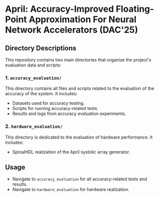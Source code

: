# April: Accuracy-Improved Floating-Point Approximation For Neural Network Accelerators (DAC'25)

## Directory Descriptions

This repository contains two main directories that organize the project's evaluation data and scripts:

### 1. `accuracy_evaluation/`
This directory contains all files and scripts related to the evaluation of the accuracy of the system. It includes:
- Datasets used for accuracy testing.
- Scripts for running accuracy-related tests.
- Results and logs from accuracy evaluation experiments.

### 2. `hardware_evaluation/`
This directory is dedicated to the evaluation of hardware performance. It includes:
- SpinalHDL realization of the April systolic array generator.

## Usage
- Navigate to `accuracy_evaluation` for all accuracy-related tests and results.
- Navigate to `hardware_evaluation` for hardware realization.
